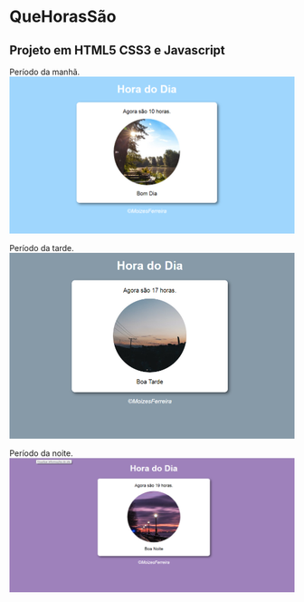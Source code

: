 # QueHorasSão
## Projeto em HTML5 CSS3 e Javascript
Período da manhã.
![](https://github.com/MoizesFSantos/QueHorasSao/blob/main/fotomanha.png)

Período da tarde.
![](https://github.com/MoizesFSantos/QueHorasSao/blob/main/horatarde.png)

Período da noite.
![](https://github.com/MoizesFSantos/QueHorasSao/blob/main/hora%20do%20dia.png)
